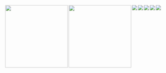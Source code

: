 <a href="https://github.com/emreozsoy">
  <img align="left" height=200 src="https://github-readme-stats.vercel.app/api?username=emreozsoy" />
</a>
<a href="https://github.com/emreozsoy">
  <img align="left" height=200 src="https://github-readme-stats.vercel.app/api/top-langs?username=emreozsoy&layout=compact&langs_count=8&card_width=320" />
</a>
<img align="left" src="https://img.shields.io/badge/c%23-%23239120.svg?style=for-the-badge&logo=c-sharp&logoColor=white" />
<img align="left" src="https://img.shields.io/badge/unity-%23000000.svg?style=for-the-badge&logo=unity&logoColor=white" />
<img align="left" src="https://img.shields.io/badge/dart-%230175C2.svg?style=for-the-badge&logo=dart&logoColor=white" />
<img align="left" src="https://img.shields.io/badge/Flutter-%2302569B.svg?style=for-the-badge&logo=Flutter&logoColor=white" />
<img align="left" src="https://img.shields.io/badge/figma-%23F24E1E.svg?style=for-the-badge&logo=figma&logoColor=white" />


